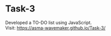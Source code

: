 # Task-3
Developed a TO-DO list using JavaScript.  
Visit: https://asma-wavemaker.github.io/Task-3/

